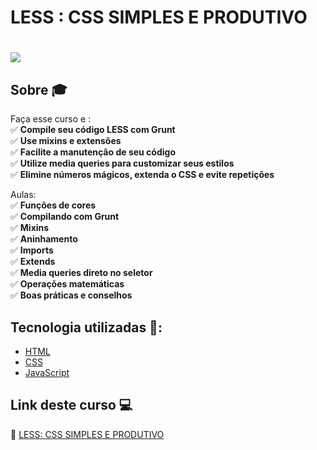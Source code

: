 # LESS : CSS SIMPLES E PRODUTIVO

<h1>
   <img src="https://scontent.fsjk2-1.fna.fbcdn.net/v/t1.0-9/89728085_3079338408764407_1043369108067844096_n.jpg?_nc_cat=110&ccb=1-3&_nc_sid=cdbe9c&_nc_ohc=aSZE-Z71tQ8AX8Jbqoj&_nc_ht=scontent.fsjk2-1.fna&oh=1e85a0b0b10032ae41b4f03b0847468a&oe=606F88E9" border="0">
</h1>


## Sobre  🎓 

Faça esse curso e :‍<br>
✅ **Compile seu código LESS com Grunt**<br>
✅ **Use mixins e extensões**<br>
✅ **Facilite a manutenção de seu código**<br>
✅ **Utilize media queries para customizar seus estilos**<br>
✅ **Elimine números mágicos, extenda o CSS e evite repetições**<br>

Aulas:<br>
✅ **Funções de cores**<br>
✅ **Compilando com Grunt**<br>
✅ **Mixins**<br>
✅ **Aninhamento**<br>
✅ **Imports**<br>
✅ **Extends**<br>
✅ **Media queries direto no seletor**<br>
✅ **Operações matemáticas**<br>
✅ **Boas práticas e conselhos**<br>


## Tecnologia utilizadas 🚀:

* <a href="https://www.w3schools.com/html">HTML</a> 
* <a href="https://www.w3schools.com/css">CSS</a> 
* <a href="https://developer.mozilla.org/pt-BR/docs/Aprender/JavaScript">JavaScript</a>


## Link deste curso  💻

 🎯 <a href="https://cursos.alura.com.br/course/less-css-simples-e-produtivo" target="_blank">LESS: CSS SIMPLES E PRODUTIVO</a>
